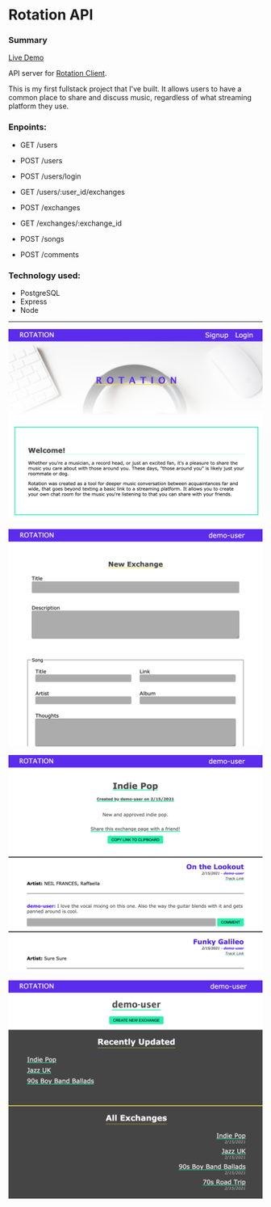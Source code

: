 # Rotation API

### Summary
[Live Demo](https://rotationexchange.com/)

API server for [Rotation Client](https://github.com/Tarv44/rotation-client).

This is my first fullstack project that I've built. It allows users to have a common place to share and discuss music, regardless of what streaming platform they use.

### Enpoints:

* GET /users
* POST /users
* POST /users/login
* GET /users/:user_id/exchanges

* POST /exchanges
* GET /exchanges/:exchange_id

* POST /songs

* POST /comments

### Technology used:
* PostgreSQL
* Express
* Node

***

![Landing Page](./screenshots/landing.png)

![Exchange Page](./screenshots/exchange.png)

![New Exchange Page](./screenshots/new-exchange.png)

![Dashboard Page](./screenshots/dashboard.png)




